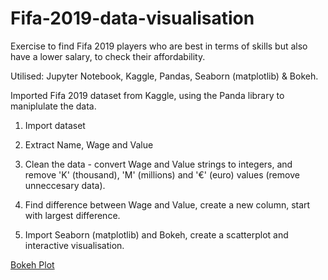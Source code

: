 # Fifa-2019-data-visualisation
Exercise to find Fifa 2019 players who are best in terms of skills but also have a lower salary, to check their affordability. 

Utilised: Jupyter Notebook, Kaggle, Pandas, Seaborn (matplotlib) & Bokeh.

Imported Fifa 2019 dataset from Kaggle, using the Panda library to maniplulate the data.

1. Import dataset 

2. Extract Name, Wage and Value 

3. Clean the data - convert Wage and Value strings to integers, and remove 'K' (thousand), 'M' (millions) and '€' (euro) values (remove unneccesary data).

4. Find difference between Wage and Value, create a new column, start with largest difference.

5. Import Seaborn (matplotlib) and Bokeh, create a scatterplot and interactive visualisation.

[Bokeh Plot](file:///private/var/folders/m4/7_6697t558g6x_qtfjjkllc00000gn/T/tmpp_564x6v.html)
